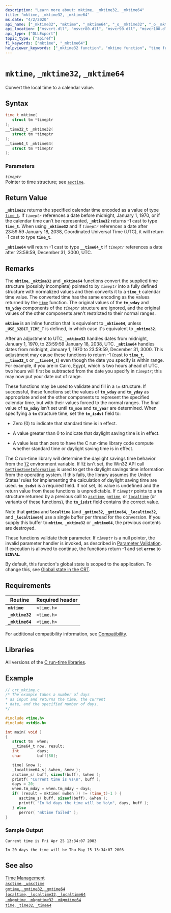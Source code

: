 ```yaml
---
description: "Learn more about: mktime, _mktime32, _mktime64"
title: "mktime, _mktime32, _mktime64"
ms.date: "4/2/2020"
api_name: ["_mktime32", "mktime", "_mktime64", "_o__mktime32", "_o__mktime64"]
api_location: ["msvcrt.dll", "msvcr80.dll", "msvcr90.dll", "msvcr100.dll", "msvcr100_clr0400.dll", "msvcr110.dll", "msvcr110_clr0400.dll", "msvcr120.dll", "msvcr120_clr0400.dll", "ucrtbase.dll", "api-ms-win-crt-time-l1-1-0.dll", "api-ms-win-crt-private-l1-1-0.dll"]
api_type: ["DLLExport"]
topic_type: ["apiref"]
f1_keywords: ["mktime", "_mktime64"]
helpviewer_keywords: ["_mktime32 function", "mktime function", "time functions", "mktime64 function", "converting times", "mktime32 function", "_mktime64 function", "time, converting"]
---
```

# `mktime`, `_mktime32`, `_mktime64`

Convert the local time to a calendar value.

## Syntax

```C
time_t mktime(
   struct tm *timeptr
);
__time32_t _mktime32(
   struct tm *timeptr
);
__time64_t _mktime64(
   struct tm *timeptr
);
```

### Parameters

*`timeptr`*\
Pointer to time structure; see [`asctime`](asctime-wasctime.md).

## Return Value

**`_mktime32`** returns the specified calendar time encoded as a value of type [`time_t`](../../c-runtime-library/standard-types.md). If *`timeptr`* references a date before midnight, January 1, 1970, or if the calendar time can’t be represented, **`_mktime32`** returns -1 cast to type **`time_t`**. When using **`_mktime32`** and if *`timeptr`* references a date after 23:59:59 January 18, 2038, Coordinated Universal Time (UTC), it will return -1 cast to type **`time_t`**.

**`_mktime64`** will return -1 cast to type **`__time64_t`** if *`timeptr`* references a date after 23:59:59, December 31, 3000, UTC.

## Remarks

The **`mktime`**, **`_mktime32`** and **`_mktime64`** functions convert the supplied time structure (possibly incomplete) pointed to by *`timeptr`* into a fully defined structure with normalized values and then converts it to a **`time_t`** calendar time value. The converted time has the same encoding as the values returned by the [`time`](time-time32-time64.md) function. The original values of the **`tm_wday`** and **`tm_yday`** components of the *`timeptr`* structure are ignored, and the original values of the other components aren't restricted to their normal ranges.

**`mktime`** is an inline function that is equivalent to **`_mktime64`**, unless **`_USE_32BIT_TIME_T`** is defined, in which case it's equivalent to **`_mktime32`**.

After an adjustment to UTC, **`_mktime32`** handles dates from midnight, January 1, 1970, to 23:59:59 January 18, 2038, UTC. **`_mktime64`** handles dates from midnight, January 1, 1970 to 23:59:59, December 31, 3000. This adjustment may cause these functions to return -1 (cast to **`time_t`**, **`__time32_t`** or **`__time64_t`**) even though the date you specify is within range. For example, if you are in Cairo, Egypt, which is two hours ahead of UTC, two hours will first be subtracted from the date you specify in *`timeptr`*; this may now put your date out of range.

These functions may be used to validate and fill in a `tm` structure. If successful, these functions set the values of **`tm_wday`** and **`tm_yday`** as appropriate and set the other components to represent the specified calendar time, but with their values forced to the normal ranges. The final value of **`tm_mday`** isn't set until **`tm_mon`** and **`tm_year`** are determined. When specifying a **`tm`** structure time, set the **`tm_isdst`** field to:

- Zero (0) to indicate that standard time is in effect.

- A value greater than 0 to indicate that daylight saving time is in effect.

- A value less than zero to have the C run-time library code compute whether standard time or daylight saving time is in effect.

The C run-time library will determine the daylight savings time behavior from the [`TZ`](tzset.md) environment variable. If **`TZ`** isn't set, the Win32 API call [`GetTimeZoneInformation`](/windows/win32/api/timezoneapi/nf-timezoneapi-gettimezoneinformation) is used to get the daylight savings time information from the operating system. If this fails, the library assumes the United States' rules for implementing the calculation of daylight saving time are used. **`tm_isdst`** is a required field. If not set, its value is undefined and the return value from these functions is unpredictable. If *`timeptr`* points to a **`tm`** structure returned by a previous call to [`asctime`](asctime-wasctime.md), [`gmtime`](gmtime-gmtime32-gmtime64.md), or [`localtime`](localtime-localtime32-localtime64.md) (or variants of these functions), the **`tm_isdst`** field contains the correct value.

Note that **`gmtime`** and **`localtime`** (and **`_gmtime32`**, **`_gmtime64`**, **`_localtime32`**, and **`_localtime64`**) use a single buffer per thread for the conversion. If you supply this buffer to **`mktime`**, **`_mktime32`** or **`_mktime64`**, the previous contents are destroyed.

These functions validate their parameter. If *`timeptr`* is a null pointer, the invalid parameter handler is invoked, as described in [Parameter Validation](../../c-runtime-library/parameter-validation.md). If execution is allowed to continue, the functions return -1 and set **`errno`** to **`EINVAL`**.

By default, this function's global state is scoped to the application. To change this, see [Global state in the CRT](../global-state.md).

## Requirements

|Routine|Required header|
|-------------|---------------------|
|**`mktime`**|`<time.h>`|
|**`_mktime32`**|`<time.h>`|
|**`_mktime64`**|`<time.h>`|

For additional compatibility information, see [Compatibility](../../c-runtime-library/compatibility.md).

## Libraries

All versions of the [C run-time libraries](../../c-runtime-library/crt-library-features.md).

## Example

```C
// crt_mktime.c
/* The example takes a number of days
* as input and returns the time, the current
* date, and the specified number of days.
*/

#include <time.h>
#include <stdio.h>

int main( void )
{
   struct tm  when;
   __time64_t now, result;
   int        days;
   char       buff[80];

   time( &now );
   _localtime64_s( &when, &now );
   asctime_s( buff, sizeof(buff), &when );
   printf( "Current time is %s\n", buff );
   days = 20;
   when.tm_mday = when.tm_mday + days;
   if( (result = mktime( &when )) != (time_t)-1 ) {
      asctime_s( buff, sizeof(buff), &when );
      printf( "In %d days the time will be %s\n", days, buff );
   } else
      perror( "mktime failed" );
}
```

### Sample Output

```Output
Current time is Fri Apr 25 13:34:07 2003

In 20 days the time will be Thu May 15 13:34:07 2003
```

## See also

[Time Management](../../c-runtime-library/time-management.md)\
[`asctime`, `_wasctime`](asctime-wasctime.md)\
[`gmtime`, `_gmtime32`, `_gmtime64`](gmtime-gmtime32-gmtime64.md)\
[`localtime`, `_localtime32`, `_localtime64`](localtime-localtime32-localtime64.md)\
[`_mkgmtime`, `_mkgmtime32`, `_mkgmtime64`](mkgmtime-mkgmtime32-mkgmtime64.md)\
[`time`, `_time32`, `_time64`](time-time32-time64.md)
